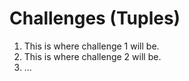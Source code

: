 # Challenges (Tuples)

1. This is where challenge 1 will be.
2. This is where challenge 2 will be.
3. ...
